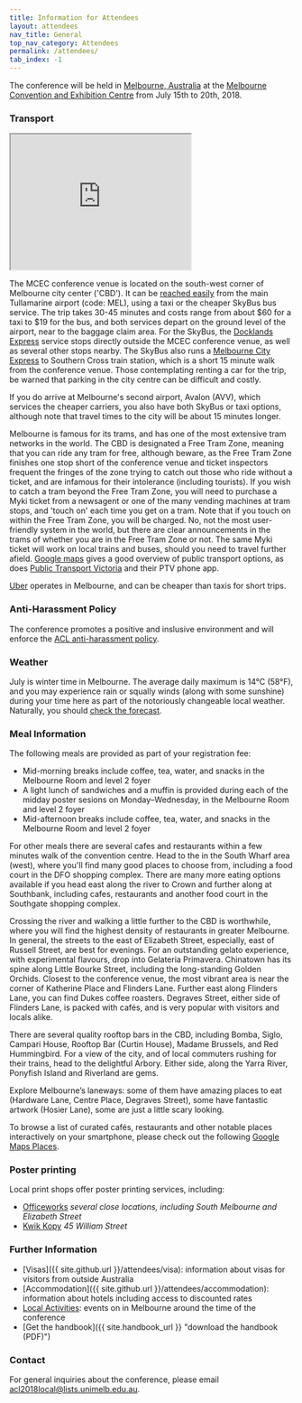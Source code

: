 ```yaml
---
title: Information for Attendees
layout: attendees
nav_title: General
top_nav_category: Attendees
permalink: /attendees/
tab_index: -1
---
```


The conference will be held in [Melbourne, Australia](https://www.melbourne.org/?utm_source=Microsite&utm_campaign=Computational%20Linguistics) at
the [Melbourne Convention and Exhibition Centre](http://mcec.com.au/) from July 15th to 20th, 2018.

### Transport

<iframe src="https://www.google.com/maps/d/embed?mid=10fODwxGgG0wR4djbdgfmvUagAczDOjY3" width="320" height="240"></iframe>

The MCEC conference venue is located on the south-west corner of Melbourne city center ('CBD').
It can be [reached easily](https://www.rome2rio.com/map/Melbourne-Airport-MEL/1-Convention-Centre-Pl-South-Wharf-VIC-3006-Australia) from the main Tullamarine airport (code: MEL), using a taxi or the cheaper SkyBus bus service. 
The trip takes 30-45 minutes and costs range from about $60 for a taxi to $19 for the bus, and both services depart on the ground level of the airport, near to the baggage claim area. 
For the SkyBus, the [Docklands Express](https://www.skybus.com.au/southbank-docklands-express/) service stops directly outside the MCEC conference venue, as well as several other stops nearby. 
The SkyBus also runs a [Melbourne City Express](https://www.skybus.com.au/melbourne-city-express/) to Southern Cross train station, which is a short 15 minute walk from the conference venue.
Those contemplating renting a car for the trip, be warned that parking in the city centre can be difficult and costly.

If you do arrive at Melbourne's second airport, Avalon (AVV), which services the cheaper carriers, you also have both SkyBus or taxi options, although note that travel times to the city will be about 15 minutes longer.

Melbourne is famous for its trams, and has one of the most extensive tram networks in the world. The CBD is designated a Free Tram Zone, meaning that you can ride any tram for free, although beware, as the Free Tram Zone finishes one stop short of the conference venue and 
ticket inspectors frequent the fringes of the zone trying to catch out
those who ride without a ticket, and are infamous for their intolerance
(including tourists). If you wish to catch a tram beyond the Free Tram
Zone, you will need to purchase a Myki ticket from a newsagent or one of
the many vending machines at tram stops, and 'touch on' each time you
get on a tram. Note that if you touch on within the Free Tram Zone, you
will be charged. No, not the most user-friendly system in the world, but
there are clear announcements in the trams of whether you are in the
Free Tram Zone or not. The same Myki ticket will work on local trains 
and buses, should you need to travel further afield. [Google maps](https://www.google.com/maps) gives
a good overview of public transport options, as does [Public Transport Victoria](https://www.ptv.vic.gov.au/) and their PTV phone app.

[Uber](https://www.uber.com/en-AU/) operates in Melbourne, and can be cheaper than taxis for short trips.

### Anti-Harassment Policy

The conference promotes a positive and inslusive environment and will enforce the [ACL anti-harassment policy](https://www.aclweb.org/adminwiki/index.php?title=Anti-Harassment_Policy).

### Weather

July is winter time in Melbourne. The average daily maximum is 14°C (58°F),  and you may experience rain or squally winds (along with some sunshine) during your time here as part of the notoriously changeable local weather. Naturally, you should [check the forecast](http://www.bom.gov.au/vic/forecasts/melbourne.shtml).

### Meal Information

The following meals are provided as part of your registration fee:
* Mid-morning breaks include coffee, tea, water, and snacks in the Melbourne Room and level 2 foyer
* A light lunch of sandwiches and a muffin is provided during each of the midday poster sesions on Monday–Wednesday, in the Melbourne Room and level 2 foyer
* Mid-afternoon breaks include coffee, tea, water, and snacks in the Melbourne Room and level 2 foyer

For other meals there are several cafes and restaurants within a few minutes walk of the convention centre. Head to the in the South Wharf area (west), where you'll find many good places to choose from, including a food court in  the DFO shopping complex. There are many more eating options available if you head east along the river to Crown and further along at Southbank, including cafes, restaurants and another food court in the Southgate shopping complex.  

Crossing the river and walking a little further to the CBD is worthwhile, where you will find the highest density of restaurants in greater Melbourne. In general, the streets to the east of Elizabeth Street, especially, east of Russell Street, are best for evenings. For an outstanding gelato experience, with experimental flavours, drop into Gelateria Primavera. Chinatown has its spine along Little Bourke Street, including the long-standing Golden Orchids.
Closest to the conference venue, the most vibrant area is near the corner of Katherine Place and Flinders Lane. Further east along Flinders Lane, you can find Dukes coffee roasters. Degraves Street, either side of Flinders Lane, is packed with cafés, and is very popular with visitors and locals alike.

There are several quality rooftop bars in the CBD, including Bomba, Siglo, Campari House, Rooftop Bar (Curtin House), Madame Brussels, and Red Hummingbird. For a view of the city, and of local commuters rushing for their trains, head to the delightful Arbory. Either side, along the Yarra River, Ponyfish Island and Riverland are gems.

Explore Melbourne’s laneways: some of them have amazing places to eat (Hardware Lane, Centre Place, Degraves Street), some have fantastic artwork (Hosier Lane), some are just a little scary looking.

To browse a list of curated cafés, restaurants and other notable places interactively on your smartphone, please check out the following [Google Maps Places](https://goo.gl/maps/6Q96QDCHbJD2).

### Poster printing

Local print shops offer poster printing services, including:

 * [Officeworks](https://www.officeworks.com.au/shop/officeworks/Print-And-Copy/Speciality-Posters) *several close locations, including South Melbourne and Elizabeth Street*
 * [Kwik Kopy](https://www.kwikkopy.com.au/browse-centres/william-street) *45 William Street*

### Further Information

* [Visas]({{ site.github.url }}/attendees/visa): information about visas for visitors from outside Australia
* [Accommodation]({{ site.github.url }}/attendees/accommodation): information about hotels including access to discounted rates
* [Local Activities](https://whatson.melbourne.vic.gov.au/winter/Pages/default.aspx): events on in Melbourne around the time of the conference
* [Get the handbook]({{ site.handbook_url }} "download the handbook (PDF)")

### Contact

For general inquiries about the conference, please email <acl2018local@lists.unimelb.edu.au>.
